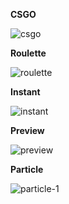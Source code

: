 **CSGO**

![csgo](https://i.imgur.com/4uohJ6j.gif)

**Roulette**

![roulette](https://i.imgur.com/2zRXrYy.gif)

**Instant**

![instant](https://i.imgur.com/pGKM4JL.gif)

**Preview**

![preview](https://i.imgur.com/1DFMezx.png)

**Particle**

![particle-1](https://i.imgur.com/kpLXuaq.png)
